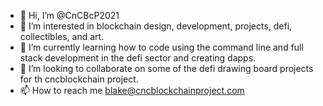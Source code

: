 - 👋 Hi, I’m @CnCBcP2021
- 👀 I’m interested in blockchain design, development, projects, defi, collectibles, and art.
- 🌱 I’m currently learning how to code using the command line and full stack development in the defi sector and creating dapps.
- 💞️ I’m looking to collaborate on some of the defi drawing board projects for th cncblockchain project.
- 📫 How to reach me blake@cncblockchainproject.com

<!---
CnCBcP2021/CnCBcP2021 is a ✨ special ✨ repository because its `README.md` (this file) appears on your GitHub profile.
You can click the Preview link to take a look at your changes.
--->
